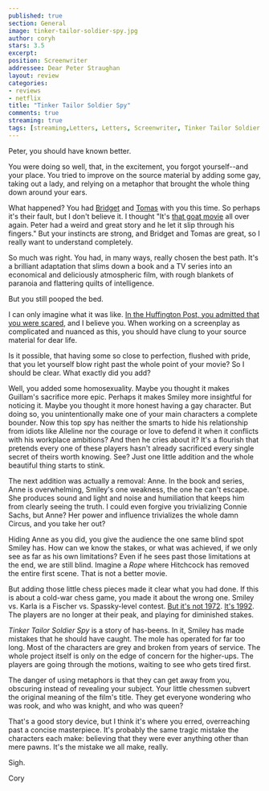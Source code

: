 ```yaml
---
published: true
section: General
image: tinker-tailor-soldier-spy.jpg
author: coryh
stars: 3.5
excerpt: 
position: Screenwriter
addressee: Dear Peter Straughan
layout: review
categories:
- reviews
- netflix
title: "Tinker Tailor Soldier Spy"
comments: true
streaming: true
tags: [streaming,Letters, Letters, Screenwriter, Tinker Tailor Soldier Spy]
---
```

Peter, you should have known better.

You were doing so well, that, in the excitement, you forgot yourself­--and your place. You tried to improve on the source material by adding some gay, taking out a lady, and relying on a metaphor that brought the whole thing down around your ears.

What happened? You had [Bridget][1] and [Tomas][2] with you this time. So perhaps it's their fault, but I don't believe it. I thought "It's [that goat movie][3] all over again. Peter had a weird and great story and he let it slip through his fingers." But your instincts are strong, and Bridget and Tomas are great, so I really want to understand completely.

   [1]: http://www.imdb.com/name/nm2091799/
   [2]: http://www.imdb.com/name/nm0019247/
   [3]: http://www.rottentomatoes.com/m/men_who_stare_at_goats/

So much was right. You had, in many ways, really chosen the best path. It's a brilliant adaptation that slims down a book and a TV series into an economical and deliciously atmospheric film, with rough blankets of paranoia and flattering quilts of intelligence.

But you still pooped the bed.

I can only imagine what it was like. [In the Huffington Post, you admitted that you were scared][4], and I believe you. When working on a screenplay as complicated and nuanced as this, you should have clung to your source material for dear life.

   [4]: http://www.huffingtonpost.com/peter-straughan/tinker-tailor-solider-spy-adaptation_b_1149007.html

Is it possible, that having some so close to perfection, flushed with pride, that you let yourself blow right past the whole point of your movie? So I should be clear. What exactly did you add?

Well, you added some homosexuality. Maybe you thought it makes Guillam's sacrifice more epic. Perhaps it makes Smiley more insightful for noticing it. Maybe you thought it more honest having a gay character. But doing so, you unintentionally make one of your main characters a complete bounder. Now this top spy has neither the smarts to hide his relationship from idiots like Alleline nor the courage or love to defend it when it conflicts with his workplace ambitions? And then he cries about it? It's a flourish that pretends every one of these players hasn't already sacrificed every single secret of theirs worth knowing. See? Just one little addition and the whole beautiful thing starts to stink.

The next addition was actually a removal: Anne. In the book and series, Anne is overwhelming, Smiley's one weakness, the one he can't escape. She produces sound and light and noise and humiliation that keeps him from clearly seeing the truth. I could even forgive you trivializing Connie Sachs, but Anne? Her power and influence trivializes the whole damn Circus, and you take her out?

Hiding Anne as you did, you give the audience the one same blind spot Smiley has. How can we know the stakes, or what was achieved, if we only see as far as his own limitations? Even if he sees past those limitations at the end, we are still blind. Imagine a _Rope_ where Hitchcock has removed the entire first scene. That is not a better movie.

But adding those little chess pieces made it clear what you had done. If this is about a cold-war chess game, you made it about the wrong one. Smiley vs. Karla is a Fischer vs. Spassky-level contest. [But it's not 1972][5]. [It's 1992][6]. The players are no longer at their peak, and playing for diminished stakes.

   [5]: http://en.wikipedia.org/wiki/World_Chess_Championship_1972
   [6]: http://en.wikipedia.org/wiki/Bobby_Fischer#1992_Spassky_rematch

_Tinker Tailor Soldier Spy_ is a story of has-beens. In it, Smiley has made mistakes that he should have caught. The mole has operated for far too long. Most of the characters are grey and broken from years of service. The whole project itself is only on the edge of concern for the higher-ups. The players are going through the motions, waiting to see who gets tired first.

The danger of using metaphors is that they can get away from you, obscuring instead of revealing your subject. Your little chessmen subvert the original meaning of the film's title. They get everyone wondering who was rook, and who was knight, and who was queen?

That's a good story device, but I think it's where you erred, overreaching past a concise masterpiece. It's probably the same tragic mistake the characters each make: believing that they were ever anything other than mere pawns. It's the mistake we all make, really.

Sigh.

Cory